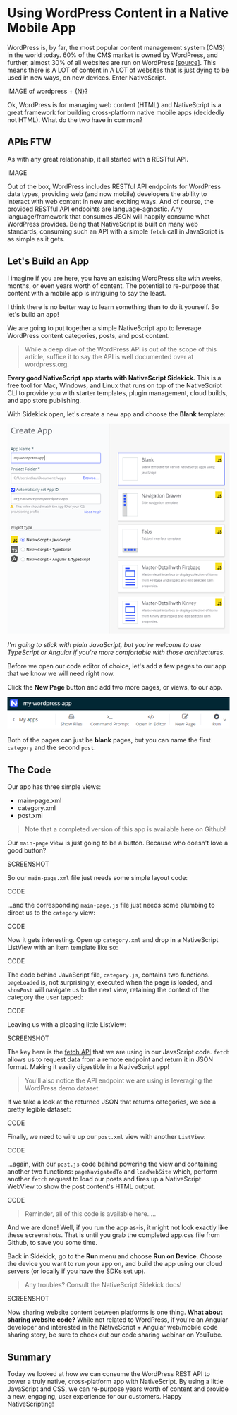 # Using WordPress Content in a Native Mobile App

WordPress is, by far, the most popular content management system (CMS) in the world today. 60% of the CMS market is owned by WordPress, and further, almost 30% of all websites are run on WordPress [[source](https://w3techs.com/technologies/overview/content_management/all)]. This means there is A LOT of content in A LOT of websites that is just dying to be used in new ways, on new devices. Enter NativeScript.

IMAGE of wordpress + {N}?

Ok, WordPress is for managing web content (HTML) and NativeScript is a great framework for building cross-platform native mobile apps (decidedly not HTML). What do the two have in common?

## APIs FTW

As with any great relationship, it all started with a RESTful API.

IMAGE

Out of the box, WordPress includes RESTful API endpoints for WordPress data types, providing web (and now mobile) developers the ability to interact with web content in new and exciting ways. And of course, the provided RESTful API endpoints are language-agnostic. Any language/framework that consumes JSON will happily consume what WordPress provides. Being that NativeScript is built on many web standards, consuming such an API with a simple `fetch` call in JavaScript is as simple as it gets.

## Let's Build an App

I imagine if you are here, you have an existing WordPress site with weeks, months, or even years worth of content. The potential to re-purpose that content with a mobile app is intriguing to say the least.

I think there is no better way to learn something than to do it yourself. So let's build an app!

We are going to put together a simple NativeScript app to leverage WordPress content categories, posts, and post content.

> While a deep dive of the WordPress API is out of the scope of this article, suffice it to say the API is well documented over at wordpress.org.

**Every good NativeScript app starts with NativeScript Sidekick.** This is a free tool for Mac, Windows, and Linux that runs on top of the NativeScript CLI to provide you with starter templates, plugin management, cloud builds, and app store publishing.

With Sidekick open, let's create a new app and choose the **Blank** template:

![nativescript sidekick starter templates](sidekick-starter-kits.png)

*I'm going to stick with plain JavaScript, but you're welcome to use TypeScript or Angular if you're more comfortable with those architectures.*

Before we open our code editor of choice, let's add a few pages to our app that we know we will need right now.

Click the **New Page** button and add two more pages, or views, to our app.

![nativescript sidekick add new page](sidekick-new-page.png)

Both of the pages can just be **blank** pages, but you can name the first `category` and the second `post`.

## The Code

Our app has three simple views:

- main-page.xml
- category.xml
- post.xml

> Note that a completed version of this app is available here on Github!

Our `main-page` view is just going to be a button. Because who doesn't love a good button?

SCREENSHOT

So our `main-page.xml` file just needs some simple layout code:

CODE

...and the corresponding `main-page.js` file just needs some plumbing to direct us to the `category` view:

CODE

Now it gets interesting. Open up `category.xml` and drop in a NativeScript ListView with an item template like so:

CODE

The code behind JavaScript file, `category.js`, contains two functions. `pageLoaded` is, not surprisingly, executed when the page is loaded, and `showPost` will navigate us to the next view, retaining the context of the category the user tapped:

CODE

Leaving us with a pleasing little ListView:

SCREENSHOT

The key here is the [fetch API](https://developer.mozilla.org/en-US/docs/Web/API/Fetch_API) that we are using in our JavaScript code. `fetch` allows us to request data from a remote endpoint and return it in JSON format. Making it easily digestible in a NativeScript app!

> You'll also notice the API endpoint we are using is leveraging the WordPress demo dataset.

If we take a look at the returned JSON that returns categories, we see a pretty legible dataset:

CODE

Finally, we need to wire up our `post.xml` view with another `ListView`:

CODE

...again, with our `post.js` code behind powering the view and containing another two functions: `pageNavigatedTo` and `loadWebSite` which, perform another `fetch` request to load our posts and fires up a NativeScript WebView to show the post content's HTML output.

CODE

> Reminder, all of this code is available here.....

And we are done! Well, if you run the app as-is, it might not look exactly like these screenshots. That is until you grab the completed app.css file from Github, to save you some time.

Back in Sidekick, go to the **Run** menu and choose **Run on Device**. Choose the device you want to run your app on, and build the app using our cloud servers (or locally if you have the SDKs set up).

> Any troubles? Consult the NativeScript Sidekick docs!

SCREENSHOT

Now sharing website content between platforms is one thing. **What about sharing website code?** While not related to WordPress, if you're an Angular developer and interested in the NativeScript + Angular web/mobile code sharing story, be sure to check out our code sharing webinar on YouTube.

## Summary

Today we looked at how we can consume the WordPress REST API to power a truly native, cross-platform app with NativeScript. By using a little JavaScript and CSS, we can re-purpose years worth of content and provide a new, engaging, user experience for our customers. Happy NativeScripting!



